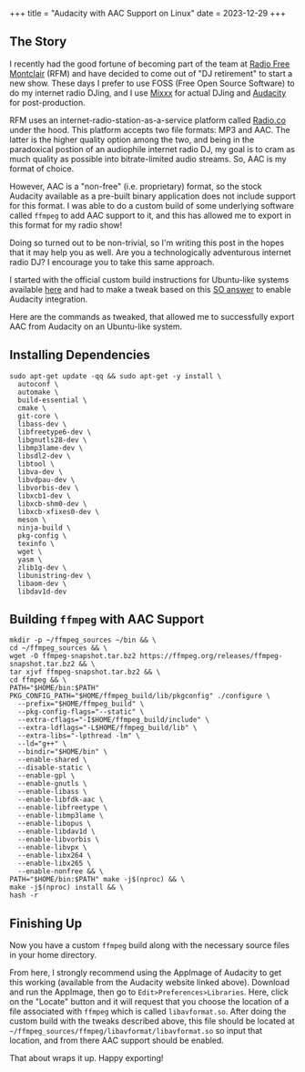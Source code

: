 +++
title = "Audacity with AAC Support on Linux"
date = 2023-12-29
+++

## The Story

I recently had the good fortune of becoming part of the team at [Radio Free Montclair](https://www.radiofreemontclair.org) (RFM) and have decided to come out of "DJ retirement" to start a new show. These days I prefer to use FOSS (Free Open Source Software) to do my internet radio DJing, and I use [Mixxx](https://mixxx.org) for actual DJing and [Audacity](https://www.audacityteam.org) for post-production.

RFM uses an internet-radio-station-as-a-service platform called [Radio.co](https://radio.co/) under the hood. This platform accepts two file formats: MP3 and AAC. The latter is the higher quality option among the two, and being in the paradoxical postion of an audiophile internet radio DJ, my goal is to cram as much quality as possible into bitrate-limited audio streams. So, AAC is my format of choice.

However, AAC is a "non-free" (i.e. proprietary) format, so the stock Audacity available as a pre-built binary application does not include support for this format. I was able to do a custom build of some underlying software called `ffmpeg` to add AAC support to it, and this has allowed me to export in this format for my radio show!

Doing so turned out to be non-trivial, so I'm writing this post in the hopes that it may help you as well. Are you a technologically adventurous internet radio DJ? I encourage you to take this same approach.

I started with the official custom build instructions for Ubuntu-like systems available [here](https://trac.ffmpeg.org/wiki/CompilationGuide/Ubuntu) and had to make a tweak based on this [SO answer](https://stackoverflow.com/a/36745455) to enable Audacity integration. 


Here are the commands as tweaked, that allowed me to successfully export AAC from Audacity on an Ubuntu-like system.


## Installing Dependencies

```
sudo apt-get update -qq && sudo apt-get -y install \
  autoconf \
  automake \
  build-essential \
  cmake \
  git-core \
  libass-dev \
  libfreetype6-dev \
  libgnutls28-dev \
  libmp3lame-dev \
  libsdl2-dev \
  libtool \
  libva-dev \
  libvdpau-dev \
  libvorbis-dev \
  libxcb1-dev \
  libxcb-shm0-dev \
  libxcb-xfixes0-dev \
  meson \
  ninja-build \
  pkg-config \
  texinfo \
  wget \
  yasm \
  zlib1g-dev \
  libunistring-dev \ 
  libaom-dev \
  libdav1d-dev
```


## Building `ffmpeg` with AAC Support

```
mkdir -p ~/ffmpeg_sources ~/bin && \
cd ~/ffmpeg_sources && \
wget -O ffmpeg-snapshot.tar.bz2 https://ffmpeg.org/releases/ffmpeg-snapshot.tar.bz2 && \
tar xjvf ffmpeg-snapshot.tar.bz2 && \
cd ffmpeg && \
PATH="$HOME/bin:$PATH" PKG_CONFIG_PATH="$HOME/ffmpeg_build/lib/pkgconfig" ./configure \
  --prefix="$HOME/ffmpeg_build" \
  --pkg-config-flags="--static" \
  --extra-cflags="-I$HOME/ffmpeg_build/include" \
  --extra-ldflags="-L$HOME/ffmpeg_build/lib" \
  --extra-libs="-lpthread -lm" \
  --ld="g++" \
  --bindir="$HOME/bin" \
  --enable-shared \
  --disable-static \
  --enable-gpl \
  --enable-gnutls \
  --enable-libass \
  --enable-libfdk-aac \
  --enable-libfreetype \
  --enable-libmp3lame \
  --enable-libopus \
  --enable-libdav1d \
  --enable-libvorbis \
  --enable-libvpx \
  --enable-libx264 \
  --enable-libx265 \
  --enable-nonfree && \
PATH="$HOME/bin:$PATH" make -j$(nproc) && \
make -j$(nproc) install && \
hash -r
```

## Finishing Up

Now you have a custom `ffmpeg` build along with the necessary source files in your home directory. 

From here, I strongly recommend using the AppImage of Audacity to get this working (available from the Audacity website linked above). Download and run the AppImage, then go to `Edit>Preferences>Libraries`. Here, click on the "Locate" button and it will request that you choose the location of a file associated with `ffmpeg` which is called `libavformat.so`. After doing the custom build with the tweaks described above, this file should be located at `~/ffmpeg_sources/ffmpeg/libavformat/libavformat.so` so input that location, and from there AAC support should be enabled. 

That about wraps it up. Happy exporting! 
